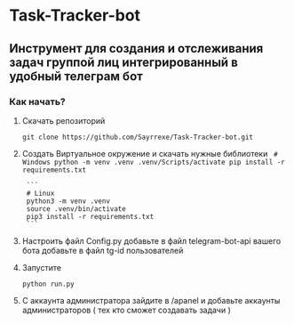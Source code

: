 # Task-Tracker-bot
 
## Инструмент для создания и отслеживания задач группой лиц интегрированный в удобный телеграм бот

### Как начать?
1. Скачать репозиторий 
	```
	git clone https://github.com/Sayrrexe/Task-Tracker-bot.git
	```
2. Создать Виртуальное окружение и скачать нужные библиотеки
		```	
		# Windows
		python -m venv .venv
		.venv/Scripts/activate
		pip install -r requirements.txt
		```

		```
		# Linux
		python3 -m venv .venv
		source .venv/bin/activate
		pip3 install -r requirements.txt
		```
3. Настроить файл Config.py
	добавьте в файл telegram-bot-api вашего бота
	добавьте в файл tg-id пользователей
4. Запустите 
	```
	python run.py
	```
5. С аккаунта администратора зайдите в /apanel и добавьте аккаунты администраторов ( тех кто сможет создавать задачи )

